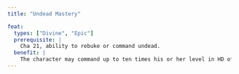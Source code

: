 ```yaml
---
title: "Undead Mastery"

feat:
  types: ["Divine", "Epic"]
  prerequisite: |
    Cha 21, ability to rebuke or command undead.
  benefit: |
    The character may command up to ten times his or her level in HD of undead.
---
```

